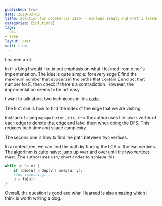 ```yaml
---
published: true
date: 2020-02-05
title: Solution for CodeForces 1296F - Berland Beauty and what I learned
categories: [Solutions]
tags: 
- DFS
- Tree
layout: post
math: true
---
```

Learned a lot.

In this blog I would like to put emphasis on what I learned from other's implementation. The idea is quite simple: for every edge E find the maximum number that appears in the paths that contain E and set that number for E, then check if there's a contradiction. However, the implementation seems to be not easy. 

I want to talk about two techniques in this [code](https://codeforces.com/contest/1296/submission/70254638).

The first one is how to find the index of the edge that we are visiting.

Instead of using `map<pair<int,int>,int>` the author uses the lower vertex of each edge to denote that edge and label them when doing the DFS. This reduces both time and space complexity.

The second one is how to find the path between two vertices.

In a rooted tree, we can find the path by finding the LCA of the two vertices. The algorithm is quite naive: jump up over and over until the two vertices meet. The author uses very short codes to achieve this:
```cpp
while (u != v) {
    if (dep[u] < dep[v]) swap(u, v);
    //do something...
    u = fa[u];
}
```

Overall, the question is good and what I learned is also amazing which I think is worth writing a blog.
